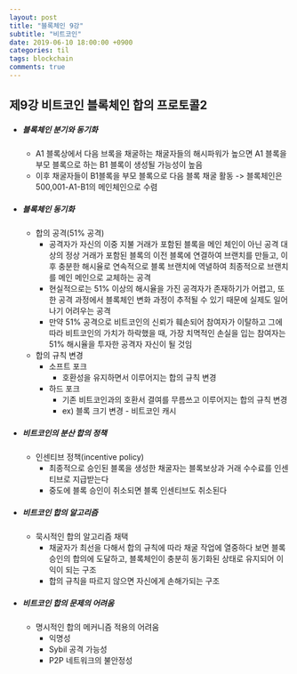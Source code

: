 ```yaml
---
layout: post
title: "블록체인 9강"
subtitle: "비트코인"
date: 2019-06-10 18:00:00 +0900
categories: til
tags: blockchain
comments: true
---
```



## 제9강 비트코인 블록체인 합의 프로토콜2


- ##### 블록체인 분기와 동기화

  -  A1 블록상에서 다음 브록을 채굴하는 채굴자들의 해시파워가 높으면 A1 블록을 부모 블록으로 하는 B1 블록이 생성될 가능성이 높음
  - 이후 채굴자들이 B1블록을 부모 블록으로 다음 블록 채굴 활동 -> 블록체인은 500,001-A1-B1의 메인체인으로 수렴

- ##### 블록체인 동기화

  - 합의 공격(51% 공격)
    - 공격자가 자신의 이중 지불 거래가 포함된 블록을 메인 체인이 아닌 공격 대상의 정상 거래가 포함된 블록의 이전 블록에 연결하여 브랜치를 만들고, 이후  충분한 해시율로 연속적으로 블록 브랜치에 역녈하여 최종적으로 브랜치를 메인 메인으로 교체하는 공격
    - 현실적으로는 51% 이상의 해시율을 가진 공격자가 존재하기가 어렵고, 또한 공격 과정에서 블록체인 변화 과정이 추적될 수 있기 때문에 실제도 일어나기 어려우는 공격
    - 만약 51% 공격으로 비트코인의 신뢰가 훼손되어 참여자가 이탈하고 그에 따라 비트코인의 가치가 하락했을 때, 가장 치멱적인 손실을 입는 참여자는 51% 해시율을 투자한 공격자 자신이 될 것임
  - 합의 규칙 변경
    - 소프트 포크
      - 호환성을 유지하면서 이루어지는 합의 규칙 변경
    - 하드 포크
      - 기존 비트코인과의 호환서 결여를 무름쓰고 이루어지는 합의 규칙 변경
      - ex) 블록 크기 변경 - 비트코인 캐시


- ##### 비트코인의 분산 합의 정책

  - 인센티브 정책(incentive policy)
    - 최종적으로 승인된 블록을 생성한 채굴자는 블록보상과 거래 수수료를 인센티브로 지급받는다
    - 중도에 블록 승인이 취소되면 블록 인센티브도 취소된다

- ##### 비트코인 합의 알고리즘

  - 묵시적인 합의 알고리즘 채택
    - 채굴자가 최선을 다해서 합의 규칙에 따라 채굴 작업에 열중하다 보면 블록 승인의 합의에 도달하고, 블록체인이 충분히 동기화된 상태로 유지되어 이익이 되는 구조
    - 합의 규칙을 따르지 않으면 자신에게 손해가되는 구조

- ##### 비트코인 합의 문제의 어려움

  - 명시적인 합의 메커니즘 적용의 어려움
    - 익명성
    - Sybil 공격 가능성
    - P2P 네트워크의 불안정성






